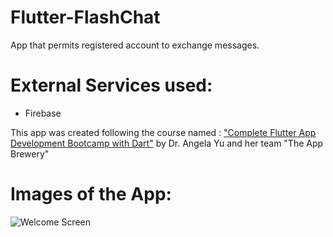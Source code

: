 # Flutter-FlashChat
 App that permits registered account to exchange messages.
 
# External Services used:
 - Firebase

This app was created following the course named : <a href="https://www.udemy.com/course/flutter-bootcamp-with-dart/">"Complete Flutter App Development Bootcamp with Dart"</a> by Dr. Angela Yu and her team "The App Brewery"

# Images of the App:

![Welcome Screen]("https://github.com/Simonotos/Flutter-FlashChat/blob/main/appImages/1.jpeg")
